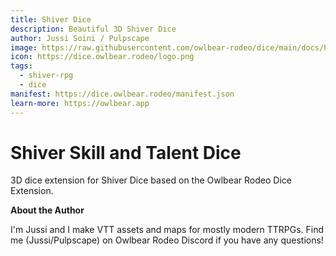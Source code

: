 ```yaml
---
title: Shiver Dice
description: Beautiful 3D Shiver Dice
author: Jussi Soini / Pulpscape
image: https://raw.githubusercontent.com/owlbear-rodeo/dice/main/docs/header.jpg
icon: https://dice.owlbear.rodeo/logo.png
tags:
  - shiver-rpg
  - dice
manifest: https://dice.owlbear.rodeo/manifest.json
learn-more: https://owlbear.app
---
```


# Shiver Skill and Talent Dice

3D dice extension for Shiver Dice based on the Owlbear Rodeo Dice Extension.

**About the Author**

I'm Jussi and I make VTT assets and maps for mostly modern TTRPGs. Find me (Jussi/Pulpscape) on Owlbear Rodeo Discord if you have any questions!
